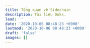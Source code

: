 ```yaml
---
title: Tổng quan về Sidechain
description: Tài liệu Doks.
lead: ''
date: '2020-10-06 08:48:23 +0000'
lastmod: '2020-10-06 08:48:23 +0000'
draft: 'false'
images: []
---
```

